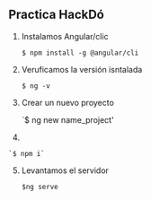 ## Practica HackDó

1. Instalamos Angular/clic

    `$ npm install -g @angular/cli`

2. Veruficamos la versión isntalada 

    `$ ng -v`

3. Crear un nuevo proyecto

    `$ ng new name_project'

4. 

    `$ npm i`

5. Levantamos el servidor

    `$ng serve`